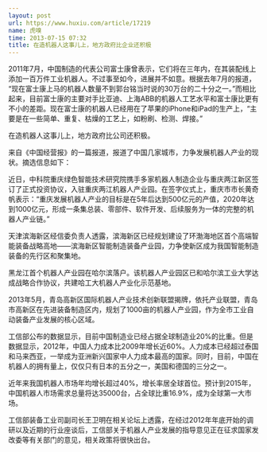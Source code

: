 ```yaml
---
layout: post
url: https://www.huxiu.com/article/17219
name: 虎嗅
time: 2013-07-15 07:32
title: 在造机器人这事儿上，地方政府比企业还积极
---
```

2011年7月，中国制造的代表公司富士康曾表示，它们将在三年内，在其装配线上添加一百万件工业机器人。不过事至如今，进展并不如意。根据去年7月的报道， “现在富士康上马的机器人数量不到郭台铭当时说的30万台的二十分之一。”而相比起来，目前富士康的主要对手比亚迪、上海ABB的机器人工艺水平和富士康比更有不小的差距。现在富士康的机器人已经用在了苹果的iPhone和iPad的生产上，“主要是在一些简单、重复、枯燥的工艺上，如粉刷、检测、焊接。”

在造机器人这事儿上，地方政府比公司还积极。

来自《中国经营报》的一篇报道，报道了中国几家城市，力争发展机器人产业的现状。摘选信息如下：

近日，中科院重庆绿色智能技术研究院携手多家机器人制造企业与重庆两江新区签订了正式投资协议，入驻重庆两江机器人产业园。在签字仪式上，重庆市市长黄奇帆表示：“重庆发展机器人产业的目标是在5年后达到500亿元的产值，2020年达到1000亿元，形成一条集总装、零部件、软件开发、后续服务为一体的完整的机器人产业链。”

天津滨海新区经信委负责人透露，滨海新区已经规划建设了环渤海地区首个高端智能装备战略高地——滨海新区智能制造装备产业园，力争使新区成为我国智能制造装备的先行区和聚集地。

黑龙江首个机器人产业园在哈尔滨落户。该机器人产业园区已和哈尔滨工业大学达成战略合作协议，共建哈工大机器人产业化示范基地。

2013年5月，青岛高新区国际机器人产业技术创新联盟揭牌，依托产业联盟，青岛市高新区在先进装备制造区内，规划了1000亩的机器人产业园，作为全市工业自动装备产业发展的核心区域。

工信部公布的数据显示，目前中国制造业已经占据全球制造业20%的比重。但是数据显示，2012年，中国人力成本比2009年增长近60%。人力成本已经超过泰国和马来西亚，一举成为亚洲新兴国家中人力成本最高的国家。同时，目前，中国在机器人的拥有量上，仅仅只有日本的五分之一，美国和德国的三分之一。

近年来我国机器人市场年均增长超过40%，增长率居全球首位。预计到2015年，中国机器人市场需求总量将达35000台，占全球比重16.9%，成为全球第一大市场。

工信部装备工业司副司长王卫明在相关论坛上透露，在经过2012年年底开始的调研以及近期的行业座谈后，工信部关于机器人产业发展的指导意见正在征求国家发改委等有关部门的意见，相关政策将很快出台。

